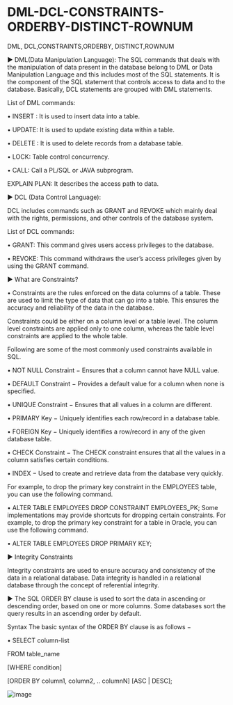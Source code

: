 # DML-DCL-CONSTRAINTS-ORDERBY-DISTINCT-ROWNUM

DML, DCL,CONSTRAINTS,ORDERBY, DISTINCT,ROWNUM

► DML(Data Manipulation Language): 
The SQL commands that deals with the manipulation of data present in the database belong to DML or Data Manipulation Language and this includes most of the SQL statements. It is the component of the SQL statement that controls access to data and to the database. Basically, DCL statements are grouped with DML statements.

List of DML commands: 

• INSERT : It is used to insert data into a table.

• UPDATE: It is used to update existing data within a table.

• DELETE : It is used to delete records from a database table.

• LOCK: Table control concurrency.

• CALL: Call a PL/SQL or JAVA subprogram.

EXPLAIN PLAN: It describes the access path to data.

► DCL (Data Control Language): 

DCL includes commands such as GRANT and REVOKE which mainly deal with the rights, permissions, and other controls of the database system. 

List of  DCL commands: 

• GRANT: This command gives users access privileges to the database.

• REVOKE: This command withdraws the user’s access privileges given by using the GRANT command.

► What are Constraints?

• Constraints are the rules enforced on the data columns of a table. These are used to limit the type of data that can go into a table. This ensures the accuracy and reliability of the data in the database.

Constraints could be either on a column level or a table level. The column level constraints are applied only to one column, whereas the table level constraints are applied to the whole table.

Following are some of the most commonly used constraints available in SQL. 


• NOT NULL Constraint − Ensures that a column cannot have NULL value.

• DEFAULT Constraint − Provides a default value for a column when none is specified.

• UNIQUE Constraint − Ensures that all values in a column are different.

• PRIMARY Key − Uniquely identifies each row/record in a database table.

• FOREIGN Key − Uniquely identifies a row/record in any of the given database table.

• CHECK Constraint − The CHECK constraint ensures that all the values in a column satisfies certain conditions.

• INDEX − Used to create and retrieve data from the database very quickly.

For example, to drop the primary key constraint in the EMPLOYEES table, you can use the following command.

• ALTER TABLE EMPLOYEES DROP CONSTRAINT EMPLOYEES_PK;
Some implementations may provide shortcuts for dropping certain constraints. For example, to drop the primary key constraint for a table in Oracle, you can use the following command.

• ALTER TABLE EMPLOYEES DROP PRIMARY KEY;

► Integrity Constraints

Integrity constraints are used to ensure accuracy and consistency of the data in a relational database. Data integrity is handled in a relational database through the concept of referential integrity.

► The SQL ORDER BY clause is used to sort the data in ascending or descending order, based on one or more columns. Some databases sort the query results in an ascending order by default.

Syntax
The basic syntax of the ORDER BY clause is as follows −

• SELECT column-list 

FROM table_name 

[WHERE condition] 

[ORDER BY column1, column2, .. columnN] [ASC | DESC];

![image](https://user-images.githubusercontent.com/91977965/137265486-c0fdc4a7-ea60-4402-bf1c-9b197b5403f0.png)

